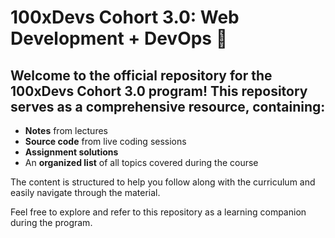 # 100xDevs Cohort 3.0: Web Development + DevOps 🎯

## Welcome to the official repository for the **100xDevs Cohort 3.0** program! This repository serves as a comprehensive resource, containing:

- **Notes** from lectures
- **Source code** from live coding sessions
- **Assignment solutions**
- An **organized list** of all topics covered during the course

The content is structured to help you follow along with the curriculum and easily navigate through the material.

Feel free to explore and refer to this repository as a learning companion during the program.
